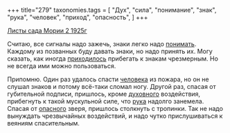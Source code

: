 +++
title="279"
taxonomies.tags = [
 "Дух",
 "сила",
 "понимание",
 "знак",
 "рука",
 "человек",
 "приход",
 "опасность",
]
+++

[Листы сада Мории 2 1925г](/agni/1925)

Считаю, все сигналы надо зажечь, знаки легко надо [понимать](/tags/понимание). Каждому из позванных буду давать знаки, но надо принять их. Могу сказать, как иногда [приходилось](/tags/приход) прибегать к знакам чрезмерным. Но не всегда ими можно пользоваться.   

Припомню. Один раз удалось спасти [человека](/tags/человек) из пожара, но он не слушал знаков и потому всё-таки сломал ногу. Другой раз, спасая от губительной подписи, пришлось, кроме [духовного](/tags/Дух) воздействия, прибегнуть к такой мускульной силе, что [рука](/tags/рука) надолго занемела. Спасая от [опасного](/tags/опасность) зверя, пришлось столкнуть с тропинки. Так не надо вынуждать чрезвычайных воздействий, и надо чутко прислушиваться к веяниям спасительным.   

